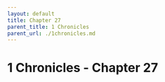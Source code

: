 ```yaml
---
layout: default
title: Chapter 27
parent_title: 1 Chronicles
parent_url: ./1chronicles.md
---
```


# 1 Chronicles - Chapter 27
